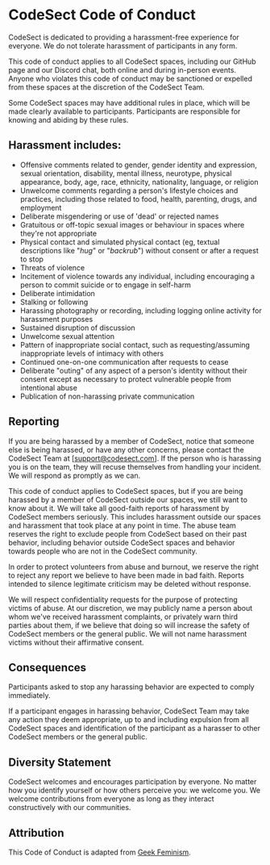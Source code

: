 # CodeSect Code of Conduct

CodeSect is dedicated to providing a harassment-free experience for everyone. We do not tolerate harassment of participants in any form.

This code of conduct applies to all CodeSect spaces, including our GitHub page and our Discord chat, both online and during in-person events. Anyone who violates this code of conduct may be sanctioned or expelled from these spaces at the discretion of the CodeSect Team.

Some CodeSect spaces may have additional rules in place, which will be made clearly available to participants. Participants are responsible for knowing and abiding by these rules.

## Harassment includes:

- Offensive comments related to gender, gender identity and expression, sexual orientation, disability, mental illness, neurotype, physical appearance, body, age, race, ethnicity, nationality, language, or religion
- Unwelcome comments regarding a person's lifestyle choices and practices, including those related to food, health, parenting, drugs, and employment
- Deliberate misgendering or use of 'dead' or rejected names
- Gratuitous or off-topic sexual images or behaviour in spaces where they're not appropriate
- Physical contact and simulated physical contact (eg, textual descriptions like "_hug_" or "_backrub_") without consent or after a request to stop
- Threats of violence
- Incitement of violence towards any individual, including encouraging a person to commit suicide or to engage in self-harm
- Deliberate intimidation
- Stalking or following
- Harassing photography or recording, including logging online activity for harassment purposes
- Sustained disruption of discussion
- Unwelcome sexual attention
- Pattern of inappropriate social contact, such as requesting/assuming inappropriate levels of intimacy with others
- Continued one-on-one communication after requests to cease
- Deliberate "outing" of any aspect of a person's identity without their consent except as necessary to protect vulnerable people from intentional abuse
- Publication of non-harassing private communication

## Reporting

If you are being harassed by a member of CodeSect, notice that someone else is being harassed, or have any other concerns, please contact the CodeSect Team at [support@codesect.com]. If the person who is harassing you is on the team, they will recuse themselves from handling your incident. We will respond as promptly as we can.

This code of conduct applies to CodeSect spaces, but if you are being harassed by a member of CodeSect outside our spaces, we still want to know about it. We will take all good-faith reports of harassment by CodeSect members seriously. This includes harassment outside our spaces and harassment that took place at any point in time. The abuse team reserves the right to exclude people from CodeSect based on their past behavior, including behavior outside CodeSect spaces and behavior towards people who are not in the CodeSect community.

In order to protect volunteers from abuse and burnout, we reserve the right to reject any report we believe to have been made in bad faith. Reports intended to silence legitimate criticism may be deleted without response.

We will respect confidentiality requests for the purpose of protecting victims of abuse. At our discretion, we may publicly name a person about whom we've received harassment complaints, or privately warn third parties about them, if we believe that doing so will increase the safety of CodeSect members or the general public. We will not name harassment victims without their affirmative consent.

## Consequences

Participants asked to stop any harassing behavior are expected to comply immediately.

If a participant engages in harassing behavior, CodeSect Team may take any action they deem appropriate, up to and including expulsion from all CodeSect spaces and identification of the participant as a harasser to other CodeSect members or the general public.

## Diversity Statement

CodeSect welcomes and encourages participation by everyone.
No matter how you identify yourself or how others perceive you: we welcome you. We welcome contributions from everyone as long as they interact constructively with our communities.

## Attribution

This Code of Conduct is adapted from [Geek Feminism](https://geekfeminism.wikia.org/wiki/Community_anti-harassment/Policy).
